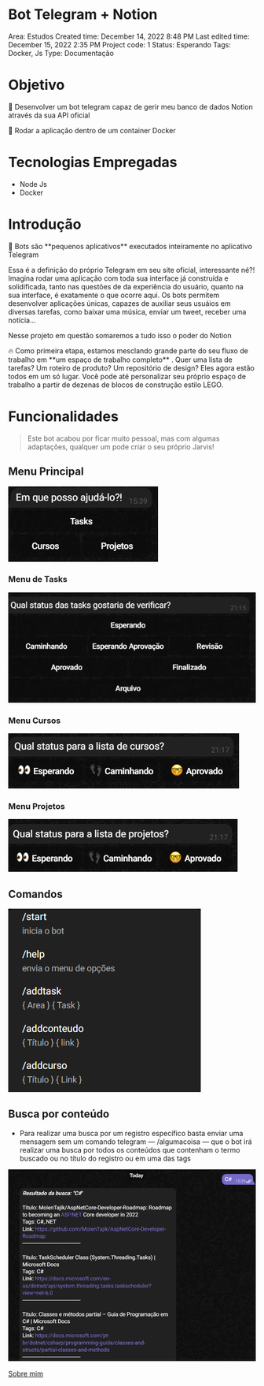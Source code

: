 # Bot Telegram + Notion

Area: Estudos
Created time: December 14, 2022 8:48 PM
Last edited time: December 15, 2022 2:35 PM
Project code: 1
Status: Esperando
Tags: Docker, Js
Type: Documentação

# Objetivo


📢 Desenvolver um bot telegram capaz de gerir meu banco de dados Notion através da sua API oficial



🔎 Rodar a aplicação dentro de um container Docker



# Tecnologias Empregadas

- Node Js
- Docker

# Introdução

<aside>
🤖 Bots são **pequenos aplicativos** executados inteiramente no aplicativo Telegram

</aside>

Essa é a definição do próprio Telegram em seu site oficial, interessante né?! Imagina rodar uma aplicação com toda sua interface já construída e solidificada, tanto nas questões de da experiência do usuário, quanto na sua interface, é exatamente o que ocorre aqui. Os bots permitem desenvolver aplicações únicas, capazes de auxiliar seus usuáios em diversas tarefas, como baixar uma música, enviar um tweet, receber uma notícia…

Nesse projeto em questão somaremos a tudo isso o poder do Notion

<aside>
🔥 Como primeira etapa, estamos mesclando grande parte do seu fluxo de trabalho em **um espaço de trabalho completo** . Quer uma lista de tarefas? Um roteiro de produto? Um repositório de design? Eles agora estão todos em um só lugar. Você pode até personalizar seu próprio espaço de trabalho a partir de dezenas de blocos de construção estilo LEGO.

</aside>

# Funcionalidades

> Este bot acabou por ficar muito pessoal, mas com algumas adaptações, qualquer um pode criar o seu próprio Jarvis!
>

## Menu Principal

![Untitled](Bot%20Telegram%20+%20Notion%20b90dac91cb0c45ca8bf085b6909291e8/Untitled.png)

### Menu de Tasks

![Untitled](Bot%20Telegram%20+%20Notion%20b90dac91cb0c45ca8bf085b6909291e8/Untitled%201.png)

### Menu Cursos

![Untitled](Bot%20Telegram%20+%20Notion%20b90dac91cb0c45ca8bf085b6909291e8/Untitled%202.png)

### Menu Projetos

![Untitled](Bot%20Telegram%20+%20Notion%20b90dac91cb0c45ca8bf085b6909291e8/Untitled%203.png)

## Comandos

![Untitled](Bot%20Telegram%20+%20Notion%20b90dac91cb0c45ca8bf085b6909291e8/Untitled%204.png)

## Busca por conteúdo

- Para realizar uma busca por um registro específico basta enviar uma mensagem sem um comando telegram — /algumacoisa — que o bot irá realizar uma busca por todos os conteúdos que contenham o termo buscado ou no título do registro ou em uma das tags

![Untitled](Bot%20Telegram%20+%20Notion%20b90dac91cb0c45ca8bf085b6909291e8/Untitled%205.png)


[Sobre mim](https://www.notion.so/nicolasdesouza/Um-pouco-sobre-mim-70223a91d7244fa6ba361d47121adc24)
